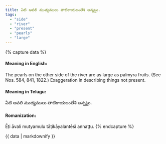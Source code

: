 ```yaml
---
title: ఏటి ఆవలి ముత్యములు తాటికాయలంతేశి అన్నట్టు.
tags:
  - "side"
  - "river"
  - "present"
  - "pearls"
  - "large"
---
```


{% capture data %}
#### Meaning in English:
The pearls on the other side of the river are as large as palmyra fruits.
(See Nos. 584, 841, 1822.)
Exaggeration in describing things not present.

#### Meaning in Telugu:
ఏటి ఆవలి ముత్యములు తాటికాయలంతేశి అన్నట్టు.

#### Romanization:
Ēṭi āvali mutyamulu tāṭikāyalantēśi annaṭṭu.
{% endcapture %}

{{ data | markdownify }}

